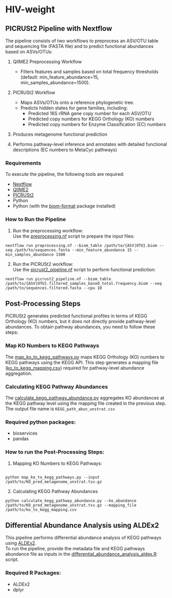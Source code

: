 # HIV-weight

## PICRUSt2 Pipeline with Nextflow
The pipeline consists of two workflows to preprocess an ASV/OTU table and sequencing file (FASTA file) and to predict functional abundances based on ASVs/OTUs:

1. QIIME2 Preprocessing Workflow
   - Filters features and samples based on total frequency thresholds (default: min_feature_abundance=15, min_samples_abundance=1500).

2. PICRUSt2 Workflow
   - Maps ASVs/OTUs onto a reference phylogenetic tree.
   - Predicts hidden states for gene families, including:
     - Predicted 16S rRNA gene copy number for each ASV/OTU
     - Predicted copy numbers for KEGG Orthology (KO) numbers
     - Predicted copy numbers for Enzyme Classification (EC) numbers
3. Produces metagenome functional prediction
4. Performs pathway-level inference and annotates with detailed functional descriptions (EC numbers to MetaCyc pathways)

### Requirements
To execute the pipeline, the following tools are required:
- <a href='https://www.nextflow.io/'> Nextflow</a>
- <a href='https://qiime2.org/'>QIIME2</a>
- <a href='https://github.com/picrust/picrust2'>PICRUSt2</a>
- Python
- Python (with the <a href='https://pypi.org/project/biom-format/'>biom-format</a> package installed)

### How to Run the Pipeline
1. Run the preprocessing workflow:</br>
Use the <a href='/PICRUSt2.pipeline/preprocessing.nf'>preprocessing.nf</a> script to prepare the input files:
```
nextflow run preprocessing.nf --biom_table /path/to/{ASV|OTU}.biom --seq /path/to/sequences.fasta --min_feature_abundance 15 --min_samples_abundance 1500
```
2. Run the PICRUSt2 workflow: </br>
Use the <a href='PICRUSt2.pipeline/picrust2_pipeline.nf'>picrust2_pipeline.nf</a> script to perform functional prediction:
```
nextflow run picrust2_pipeline.nf --biom_table /path/to/{ASV|OTU}.filtered_samples_based_total.frequency.biom --seq /path/to/sequences.filtered.fasta --cpu 10
```

## Post-Processing Steps
PICRUSt2 generates predicted functional profiles in terms of KEGG Orthology (KO) numbers, but it does not directly provide pathway-level abundances. To obtain pathway abundances, you need to follow these steps:

### Map KO Numbers to KEGG Pathways
The <a href='kegg_mapping/map_ko_to_kegg_pathways.py'>map_ko_to_kegg_pathways.py</a> maps KEGG Orthology (KO) numbers to KEGG pathways using the KEGG API. This step generates a mapping file (<a href='kegg_mapping/ko_to_kegg_mapping.csv'>ko_to_kegg_mapping.csv</a>) required for pathway-level abundance aggregation.

### Calculating KEGG Pathway Abundances
The <a href='kegg_mapping/calculate_kegg_pathway_abundance.py'>calculate_kegg_pathway_abundance.py</a> aggregates KO abundances at the KEGG pathway level using the mapping file created in the previous step. The output file name is `KEGG_path_abun_unstrat.csv`

### Required python packages:
- bioservices
- pandas

### How to run the Post-Processing Steps:
1. Mapping KO Numbers to KEGG Pathways:
```

python map_ko_to_kegg_pathways.py --input /path/to/KO_pred_metagenome_unstrat.tsv.gz
```
2. Calculating KEGG Pathway Abundances
```
python calculate_kegg_pathway_abundance.py --ko_abundance /path/to/KO_pred_metagenome_unstrat.tsv.gz --mapping_file /path/to/ko_to_kegg_mapping.csv
```

## Differential Abundance Analysis using ALDEx2
This pipeline performs differential abundance analysis of KEGG pathways using <a href='https://www.bioconductor.org/packages/release/bioc/html/ALDEx2.html'>ALDEx2</a>.</br>
To run the pipeline, provide the metadata file and KEGG pathways abundance file as inputs in the <a href='differential_abundance_analysis/differential_abundance_analysis_aldex.R'>differential_abundance_analysis_aldex.R</a> script.

### Required R Packages:
- ALDEx2
- dplyr
